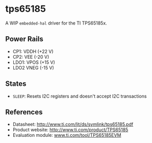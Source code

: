 # tps65185
A WIP `embedded-hal` driver for the TI TPS65185x.

## Power Rails
- CP1: VDDH (+22 V)
- CP2: VEE (-20 V)
- LDO1: VPOS (+15 V)
- LDO2 VNEG (-15 V)

## States
- `SLEEP`: Resets I2C registers and doesn't accept I2C transactions

## References
- Datasheet: http://www.ti.com/lit/ds/symlink/tps65185.pdf
- Product website: http://www.ti.com/product/TPS65185
- Evaluation module: www.ti.com/tool/TPS65185EVM
